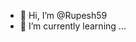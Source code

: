 - 👋 Hi, I’m @Rupesh59
- 🌱 I’m currently learning ...


<!---
Rupesh59/Rupesh59 is a ✨ special ✨ repository because its `README.md` (this file) appears on your GitHub profile.
You can click the Preview link to take a look at your changes.
--->
